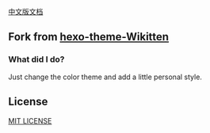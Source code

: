 [中文版文档](./README_zh-CN.md)

## Fork from [hexo-theme-Wikitten](https://github.com/zthxxx/hexo-theme-Wikitten)

### What did I do?

Just change the color theme and add a little personal style.

## License

[MIT LICENSE](./LICENSE)



